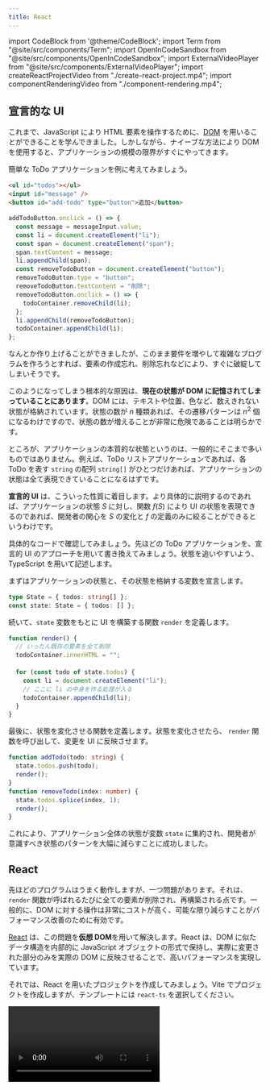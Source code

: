```yaml
---
title: React
---
```


import CodeBlock from '@theme/CodeBlock';
import Term from "@site/src/components/Term";
import OpenInCodeSandbox from "@site/src/components/OpenInCodeSandbox";
import ExternalVideoPlayer from "@site/src/components/ExternalVideoPlayer";
import createReactProjectVideo from "./create-react-project.mp4";
import componentRenderingVideo from "./component-rendering.mp4";

## 宣言的な UI

これまで、JavaScript により HTML 要素を操作するために、[DOM](../../1-trial-session/11-dom/index.md) を用いることができることを学んできました。しかしながら、ナイーブな方法により DOM を使用すると、アプリケーションの規模の限界がすぐにやってきます。

簡単な ToDo アプリケーションを例に考えてみましょう。

```html
<ul id="todos"></ul>
<input id="message" />
<button id="add-todo" type="button">追加</button>
```

```js
addTodoButton.onclick = () => {
  const message = messageInput.value;
  const li = document.createElement("li");
  const span = document.createElement("span");
  span.textContent = message;
  li.appendChild(span);
  const removeTodoButton = document.createElement("button");
  removeTodoButton.type = "button";
  removeTodoButton.textContent = "削除";
  removeTodoButton.onclick = () => {
    todoContainer.removeChild(li);
  };
  li.appendChild(removeTodoButton);
  todoContainer.appendChild(li);
};
```

<OpenInCodeSandbox path="/docs/4-advanced/05-react/_samples/todo-dom" />

なんとか作り上げることができましたが、このまま要件を増やして複雑なプログラムを作ろうとすれば、要素の作成忘れ、削除忘れなどにより、すぐに破綻してしまいそうです。

このようになってしまう根本的な原因は、**現在の状態が DOM に記憶されてしまっていることにあります**。DOM には、テキストや位置、色など、数えきれない状態が格納されています。状態の数が $n$ 種類あれば、その遷移パターンは $n^2$ 個になるわけですので、状態の数が増えることが非常に危険であることは明らかです。

ところが、アプリケーションの本質的な状態というのは、一般的にそこまで多いものではありません。例えば、ToDo リストアプリケーションであれば、各 ToDo を表す `string` の配列 `string[]` がひとつだけあれば、アプリケーションの状態は全て表現できていることになるはずです。

**宣言的 UI** は、こういった性質に着目します。より具体的に説明するのであれば、アプリケーションの状態 $S$ に対し、関数 $f(S)$ により UI の状態を表現できるのであれば、開発者の関心を $S$ の変化と $f$ の定義のみに絞ることができるというわけです。

具体的なコードで確認してみましょう。先ほどの ToDo アプリケーションを、宣言的 UI のアプローチを用いて書き換えてみましょう。状態を追いやすいよう、TypeScript を用いて記述します。

まずはアプリケーションの状態と、その状態を格納する変数を宣言します。

```typescript
type State = { todos: string[] };
const state: State = { todos: [] };
```

続いて、`state` 変数をもとに UI を構築する関数 `render` を定義します。

```typescript
function render() {
  // いったん既存の要素を全て削除
  todoContainer.innerHTML = "";

  for (const todo of state.todos) {
    const li = document.createElement("li");
    // ここに li の中身を作る処理が入る
    todoContainer.appendChild(li);
  }
}
```

最後に、状態を変化させる関数を定義します。状態を変化させたら、 `render` 関数を呼び出して、変更を UI に反映させます。

```typescript
function addTodo(todo: string) {
  state.todos.push(todo);
  render();
}
function removeTodo(index: number) {
  state.todos.splice(index, 1);
  render();
}
```

<OpenInCodeSandbox path="/docs/4-advanced/05-react/_samples/todo-declarative" />

これにより、アプリケーション全体の状態が変数 `state` に集約され、開発者が意識すべき状態のパターンを大幅に減らすことに成功しました。

## React

先ほどのプログラムはうまく動作しますが、一つ問題があります。それは、`render` 関数が呼ばれるたびに全ての要素が削除され、再構築される点です。一般的に、DOM に対する操作は非常にコストが高く、可能な限り減らすことがパフォーマンス改善のために有効です。

[React](https://ja.reactjs.org/) は、この問題を**仮想 DOM**を用いて解決します。React は、DOM に似たデータ構造を内部的に JavaScript オブジェクトの形式で保持し、実際に変更された部分のみを実際の DOM に反映させることで、高いパフォーマンスを実現しています。

それでは、React を用いたプロジェクトを作成してみましょう。Vite でプロジェクトを作成しますが、テンプレートには `react-ts` を選択してください。

<video src={createReactProjectVideo} controls />

:::tip React の使用に最低限必要なパッケージ
React を新規プロジェクトではなく、既存のウェブプロジェクトで用いる場合には、[`react` パッケージ](https://www.npmjs.com/package/react)と、[`react-dom` パッケージ](https://www.npmjs.com/package/react-dom)が必要です。

また、React 本体は TypeScript に対応していないので、TypeScript プロジェクトで React を用いるためには `@types` パッケージを加えてインストールする必要があります。

```json title="package.json (抜粋)"
{
  "dependencies": {
    "react": "^18.0.0",
    "react-dom": "^18.0.0"
  },
  "devDependencies": {
    "@types/react": "^18.0.0",
    "@types/react-dom": "^18.0.0"
  }
}
```

:::

## <Term type="jsx">JSX</Term>

React を使用するプロジェクトでは、通常 <Term type="jsx" strong>JSX</Term> と呼ばれる、JavaScript の拡張構文も用いられます。拡張子は `.jsx` で、TypeScript とともに用いるためには `.tsx` となります。Vite のテンプレートからプロジェクトを作成した場合には、`main.tsx` と `App.tsx` が作成されるはずです。

`main.tsx` は HTML から直接実行されるファイルで、`id` 属性に `root` を持つ要素の中を React により管理する旨を示しています。また、このファイルから `App.tsx` で定義された関数 `App` が読み込まれています。詳細は重要ではないのでここでは扱いません。

```tsx title="main.tsx"
ReactDOM.createRoot(document.getElementById("root")!).render(
  <React.StrictMode>
    <App />
  </React.StrictMode>
);
```

:::tip Non-null assertion operator
`document.getElementById("root")` の直後に続く `!` 記号は、TypeScript の non-null assertion operator です。`document.getElementById` 関数は、要素が見つからなかった場合に `null` を返すため、戻り値は `HTMLElement | null` 型と定義されています。`null` である可能性がないことをプログラマが保証することを TypeScript に伝える記号が `!` です。なお、`tsconfig.json` の設定によってはこのエラーは表示されません。

```typescript
document.getElementById("root").textContent; // Object is possibly 'null'.
document.getElementById("root")!.textContent; // OK
```

:::

それでは、`App.tsx` を書き換えながら、React の動作を確認していきましょう。まずは、`App.tsx` を次のように修正します。

```tsx title="App.tsx"
export default function App() {
  return <div>Hello React</div>;
}
```

<OpenInCodeSandbox path="/docs/4-advanced/05-react/_samples/react-hello-world" />

このプログラムを実行すると、`div` 要素が生成され、その中に `Hello React` が表示されます。3 行目の `<div>Hello React</div>` が見慣れない文法ですね。

JSX では、`<div>` のように、**HTML の開始タグに似た記号が現れると、対応する終了タグまで囲まれた部分を、「JSX 要素」を生成する式と解釈する**ようになります。この部分のことを以後便宜的に JSX 式と呼ぶことにします。

JSX 式は、JSX 要素 (`JSX.Element` 型の値) を生成します。この値はごく一般的なオブジェクトで、変数に代入するなど、他の値と同じように扱うことが可能です。

```tsx title="App.tsx"
const message: JSX.Element = <div>Hello React</div>;

export default function App() {
  return message;
}
```

:::tip JSX 式のトランスパイル結果
JSX 式は、Vite などの<Term type="transpile">トランスパイラ</Term>により<Term type="transpile">トランスパイル</Term>されると、関数呼び出しになります。例えば、

```tsx
const message: JSX.Element = <div>Hello React</div>;
```

は、次のように<Term type="transpile">トランスパイル</Term>されます。

```javascript
const message = React.createElement("div", null, "Hello React");
```

:::

React は、`App` 関数の戻り値として `JSX.Element` が返されると、それをもとに実際の DOM を構築します。この例では、`div` 要素を作成し、その中に `Hello React` というテキストを挿入します。つまり、この `JSX.Element` が、先ほどの**仮想 DOM**なるものの実体です。

JSX 式の中に括弧 `{}` が現れると、その内部は通常の JavaScript 式として評価されるようになります。これを利用して、HTML 構造の中に JavaScript による計算結果を埋め込むことができます。

```tsx title="App.tsx"
export default function App() {
  return <div>1 + 1 = {1 + 1}</div>;
}
```

属性の値部分にも `{}` が使用できます。

```tsx title="App.tsx"
export default function App() {
  return <input placeholder={new Date().toString()} />;
}
```

JSX 式と JavaScript の間を行き来することもできます。

```tsx title="App.tsx"
const age = 22;

export default function App() {
  return (
    <p>
      {age >= 20 ? (
        <span>いらっしゃいませ！</span>
      ) : (
        <strong>お酒は 20 歳になってから！</strong>
      )}
    </p>
  );
}
```

:::tip 条件演算子 (三項演算子)
`?` と `:` の組で表される演算子は、**条件演算子 (三項演算子)**です。条件式の評価結果が真なら 2 つめの式を、偽なら 3 つめの式を評価します。

```javascript
const a = 5;
const b = 6;
const max = a > b ? a : b; // 6
```

:::

![JSX と JavaScript の入れ子構造](./jsx-and-javascript.png)

## JSX における条件分岐

JSX 要素は式の形で表現されるため、内部で `if` 文や `for` 文といった制御構造は用いることができません。

前項で扱ったように、`if 〜 else` 構造を式として表現するためには、条件演算子が使用できます。一方、`else if` を含まない単純な `if` に相当する構造を JSX 式として表現するためには、通常 `&&` 演算子が用いられます。例を見てみましょう。

```tsx title="App.tsx"
const age = 20;

export default function App() {
  return (
    <form>
      <input placeholder="お名前" />
      <button>送信</button>
      {age < 18 && <p>18歳未満の場合は保護者の同意が必要です。</p>}
    </form>
  );
}
```

:::tip JSX と閉じタグ
JSX では、HTML において閉じタグが必須でない要素 (この例では `input` 要素) でも閉じタグが必須となります。
:::

このプログラムは、`age` 変数が `18` 以上である場合のみメッセージを表示します。これは、`&&` 演算子の挙動を利用した手法です。これまで、`&&` 演算子は両辺が `true` であれば `true` を返す演算子であるとしてきました。しかしながら、[`&&` 演算子のより一般的な定義](https://developer.mozilla.org/ja/docs/Web/JavaScript/Reference/Operators/Logical_AND)は、**左辺が [<Term type="javascriptTruthyFalsy">truthy</Term>](https://developer.mozilla.org/ja/docs/Glossary/Truthy) であれば右辺の値を、そうでなければ左辺の値を返す演算子**です。

```typescript
const a = 3 && 4; // 3 は truthy なので a は 4
const b = null && "Hello"; // null は falsy なので b は null
```

つまり、`age < 18 && <p>18歳未満の...</p>` という式は、age が `18` 未満のとき `<p>18歳未満の...</p>` (`JSX.Element`) に、そうでないときに `false` になります。

さらに、React は、**JSX 中に現れた `false` や `null`、`undefined` といった値は無視します**。これにより、`if` に似た構造が表現できるわけです。

:::tip truthy と falsy
JavaScript では、if 文や while 文などの制御構造も、条件式の結果が truthy であるかを確認しています。

```typescript
if ("") {
  // 空文字列は falsy なのでこの部分は実行されない
}
```

Boolean 関数は、truthy な値を `true` に、falsy な値を `false` に変換します。

```typescript
Boolean(null); // false
Boolean("Hello"); // true
```

:::

## JSX における繰り返し

React では、JSX の子要素として配列を指定することができます。ただし、**配列の要素が `JSX.Element` 型である場合、各要素の `key` 属性に重複しない値を指定する必要があります**。

```tsx title="App.tsx"
const listItems = [
  <li key="1">要素 1</li>,
  <li key="2">要素 2</li>,
  <li key="3">要素 3</li>,
];

export default function App() {
  return <ul>{listItems}</ul>;
}
```

この性質から、React において [`Array#map` メソッド](https://developer.mozilla.org/ja/docs/Web/JavaScript/Reference/Global_Objects/Array/map)は、繰り返し構文の代わりとして非常によく用いられます。次の例は、`Student[]` 型の変数 `students` が、`Array#map` により `JSX.Element[]` の値に変換され、`ul` 要素の子要素に指定されています。

```tsx title="App.tsx"
type Student = { id: string; name: string; age: number };

const students: Student[] = [
  { id: "J4-220000", name: "田中", age: 19 },
  { id: "J5-220001", name: "鈴木", age: 18 },
  { id: "J6-230001", name: "佐藤", age: 20 },
];

export default function App() {
  return (
    <ul>
      {students.map((student) => (
        <li key={student.id}>
          {student.name} ({student.age})
        </li>
      ))}
    </ul>
  );
}
```

## コンポーネント

React では、**大文字の名前から始まる関数**を、**コンポーネント**として使用できます。コンポーネントとなる関数は、`JSX.Element` を返さなければなりません。次の例では、自作のコンポーネント `Greeting` を定義しています。なお、`main.tsx` から呼び出される `App` もまたコンポーネントです。

```tsx title="App.tsx"
function Greeting() {
  return <p>Hello World!</p>;
}

export default function App() {
  return (
    <div>
      <Greeting />
    </div>
  );
}
```

属性を指定した場合、属性名と属性の値の組み合わせからなるオブジェクトがコンポーネントの第 1 引数に渡されます。この引数は通常 `props` と命名されます。属性名は通常<Term type="camelCase">キャメルケース</Term>で表記されます。

```tsx title="App.tsx"
type GreetingProps = { myName: string };

function Greeting(props: GreetingProps) {
  return <p>Hello {props.myName}!</p>;
}

export default function App() {
  return (
    <div>
      <Greeting myName="田中" />
    </div>
  );
}
```

属性名には文字列しか指定できませんが、属性の値には JavaScript の任意の値が使用できます。次の例では、`Clock` コンポーネントの `now` 属性に `Date` オブジェクトを指定しています。

```tsx title="App.tsx"
type ClockProps = { now: Date };

function Clock(props: ClockProps) {
  return <p>現在は {props.now.toString()}!</p>;
}

export default function App() {
  return (
    <div>
      <Clock now={new Date()} />
    </div>
  );
}
```

## `useState` フックと状態

React では、**フック** と呼ばれる、コンポーネント内のみから呼び出すことのできる特別な関数を使用できます。フックは通常 `use` から始まる名前の関数となっています。[`useState` フック](https://ja.reactjs.org/docs/hooks-reference.html#usestate)は、最も基本的なフックで、**コンポーネントに状態を持たせるためのフック**です。次の例は、状態 `count` が、ボタンがクリックされるたびに 1 ずつ増加していくアプリケーションです。

```tsx title="App.tsx"
import { useState } from "react";

export default function App() {
  const [count, setCount] = useState<number>(0);

  const increment = () => {
    setCount(count + 1);
  };

  return (
    <div>
      <p>{count}</p>
      <button type="button" onClick={increment}>
        増やす
      </button>
    </div>
  );
}
```

`useState` 関数は、**コンポーネントに持たせる状態の初期値を引数にとり、コンポーネントの状態を作成する関数**です。型パラメータを用いて、状態の型を指定できます。この例では、初期値が `0` であるような `number` 型の状態を作成しています。

`useState` 関数の戻り値は、**要素数 2 の配列で、0 番目の要素が現在の状態を、1 番目の要素が状態を更新するための関数**になります。もう少し厳密な表現を用いるのであれば、`useState<T>` 関数の戻り値は `[T, (value: T) => void]` 型とみなせます。

:::tip 配列の分割代入
オブジェクトと同じように、配列でも分割代入の記法を用いることができます。先ほどのプログラムにおいて

```tsx
const [count, setCount] = useState(0);
```

は、次のように動作します。

```tsx
const useStateResult = useState(0);
const count = useStateResult[0];
const setCount = useStateResult[1];
```
:::

:::tip `void` 型
`void` 型は、通常関数の戻り値にのみに使用される型で、関数が値を返さないことを示します。
:::

`App` 関数内で定義されている `increment` 関数では、`setCount` 関数に対し、現在の状態である `count` 変数に `1` を加えた値を引数として渡しています。これにより、`increment` 関数が呼ばれると、状態 `count` が増加するようになります。

:::tip フック呼び出しの制約
React のフックは、コンポーネントの中で**毎度同じ回数、同じ順序で呼ばれる**必要があります。ですので、`if` などの制御構造の中でフックを呼び出すことは通常ありません。この理由は次の項で判明します。

```tsx
function App() {
  if (condition) {
    // フックが呼び出される順番や回数が変わってはならない
    // const [state, setState] = useState(0);
  }
  return <div />;
}
```
:::

## コンポーネント関数が実行されるタイミング

React におけるコンポーネントとは、`JSX.Element` を返す関数を指すのでした。では、この関数は、どういったタイミングで実行されるのでしょうか。

この疑問に対する回答を探るため、先ほど作成した App 関数の先頭に、`console.log` を追加してみましょう。これにより、`App` 関数が実行されるタイミングで、コンソールにメッセージが表示されるようになります。

```tsx title="App.tsx"
import { useState } from "react";

export default function App() {
  const [count, setCount] = useState<number>(0);
  console.log(`count = ${count}`);

  const increment = () => {
    setCount(count + 1);
  };

  return (
    <div>
      <p>{count}</p>
      <button type="button" onClick={increment}>
        増やす
      </button>
    </div>
  );
}
```

<OpenInCodeSandbox path="/docs/4-advanced/05-react/_samples/react-component-function" />

このプログラムを実行することで、`App` 関数は、初回読み込み時と、ボタンがクリックされたタイミングで実行されていることが分かります。

<video src={componentRenderingVideo} controls autoPlay muted loop />

つまり、React は、**状態が変化するたびにコンポーネント関数を実行し、その結果得られた `JSX.Element` の変化を検知して DOM に反映させている**のです。

## ユーザー入力を扱う

React では、入力可能な要素の `value` 属性を固定すると、その要素には入力できなくなります。

```tsx title="App.tsx"
export default function App() {
  return <input value="Fixed" />; // 入力できない
}
```

<OpenInCodeSandbox path="/docs/4-advanced/05-react/_samples/react-fixed-input" />

`onChange` イベントを受け取って入力した値をコンポーネントの状態に反映させることで、ユーザー入力とコンポーネントの状態を同期させることができるようになります。

```tsx title="App.tsx"
import { useState } from "react";

export default function App() {
  const [text, setText] = useState("");

  return (
    <>
      <input
        value={text}
        onChange={(e) => {
          setText(e.target.value);
        }}
      />
      <p>入力されたテキスト: {text}</p>
    </>
  );
}
```

<OpenInCodeSandbox path="/docs/4-advanced/05-react/_samples/react-fixed-input" />

`onChange` 属性には、要素のテキストが変更された際に発生するイベントのイベントハンドラを指定します。React の `onChange` 属性は、DOM の [`change` イベント](https://developer.mozilla.org/ja/docs/Web/API/HTMLElement/change_event)ハンドラと同様に記述することができ、第 1 引数には [`Event` オブジェクト](https://developer.mozilla.org/ja/docs/Web/API/Event)に似た値が与えられます。

[`Event#target`](https://developer.mozilla.org/ja/docs/Web/API/Event/target) プロパティには、イベントが発生した要素 (上の例では [`HTMLInputElement`](https://developer.mozilla.org/ja/docs/Web/API/HTMLInputElement)) が格納されます。このオブジェクトの [`value` プロパティ](https://developer.mozilla.org/en-US/docs/Web/API/HTMLInputElement)を通して入力されようとしている値が取得できるので、この値を `setText` 関数を用いて状態に反映させています。

![入力されたデータの流れ](./input-data-flow.png)

## 複数のコンポーネントで状態を共有する

親コンポーネント `App` と子コンポーネント `TextField` の関係があったとします。`TextField` コンポーネントで編集可能な状態を、親コンポーネント `App` でも使用したいとします。

複数のコンポーネントで共通の状態が必要となる場合、**それら全てが持つ共通の親コンポーネントで状態を定義する必要があります**。この場合では、親コンポーネントである `App` に状態を定義するのが正解です。

子コンポーネントには、**現在の状態の値そのものと、状態を更新するための関数を属性を経由して渡せば**、通常の状態と同じように使用できるようになります。

```tsx title="App.tsx"
import { useState } from "react";

type TextFieldProps = {
  value: string;
  onChange: (value: string) => void;
};

function TextField(props: TextFieldProps) {
  return (
    <input
      value={props.value}
      onChange={(e) => {
        props.onChange(e.target.value);
      }}
    />
  );
}

export default function App() {
  const [text, setText] = useState("");

  return (
    <>
      <TextField value={text} onChange={setText} />
      <p>入力されたテキスト: {text}</p>
    </>
  );
}
```

<OpenInCodeSandbox path="/docs/4-advanced/05-react/_samples/react-prop-forwarding" />

## 複雑な状態を扱う

`useState` が作成可能な状態は、何もプリミティブな値のみに限りません。オブジェクトの形の状態を作成することで、より複雑な状態を表現することができます。以前扱った ToDo アプリを、React を用いて書き直してみましょう。

```tsx title="App.tsx"
import { useState } from "react";

type Todo = { id: number; title: string };

export default function App() {
  const [todos, setTodos] = useState<Todo[]>([]);
  const [nextId, setNextId] = useState(1);
  const [newTodo, setNewTodo] = useState("");

  const addTodo = () => {
    setTodos([...todos, { id: nextId, title: newTodo }]);
    setNextId(nextId + 1);
    setNewTodo("");
  };

  const removeTodo = (id: number) => {
    setTodos(todos.filter((todo) => todo.id !== id));
  };

  return (
    <>
      <ul>
        {todos.map((todo) => (
          <li key={todo.id}>
            <span>{todo.title}</span>
            <button
              type="button"
              onClick={() => {
                removeTodo(todo.id);
              }}
            >
              削除
            </button>
          </li>
        ))}
      </ul>
      <div>
        <input
          value={newTodo}
          onChange={(e) => {
            setNewTodo(e.target.value);
          }}
        />
        <button type="button" onClick={addTodo}>
          追加
        </button>
      </div>
    </>
  );
}
```

<OpenInCodeSandbox path="/docs/4-advanced/05-react/_samples/react-todo" />

この例では、ToDo 一覧を保持する状態 `todos` と、次の ID を保持する状態 `nextId`、そして新規作成用のテキストボックスの内容を保持する状態 `newTodo` に分けて状態を管理しています。

:::tip React とイミュータビリティ
[定数とオブジェクトの参照](../../2-javascript-training/02-constant/index.md)節で扱ったように、JavaScript オブジェクトは参照として扱われます。React では、**状態として保存されたオブジェクトの参照先へ変更は許可されていません**。例えば、先ほどのプログラムの `addTodo` 関数と `removeTodo` 関数は、次のように書き換えることはできません。これは、この方法では React が状態が変化したことを検知できないからです。

```tsx
const addTodo = () => {
  todos.push({ id: nextId, title: newTodo });
};
const removeTodo = (id: number) => {
  todos.splice(
    todos.findIndex((todo) => todo.id === id),
    1
  );
};
```

オブジェクトの中身が変化しないとき、そのオブジェクトは<Term type="mutableImmutable" strong>イミュータブル</Term>であるといいます。一方、`Array#push` メソッドや `Array#splice` メソッドは、配列の中身を変化させます。このように、<Term type="mutableImmutable">ミュータブル</Term>な操作を伴う関数を、**破壊的**であるという場合があります。破壊的メソッドは React の状態に対して使用できません。
:::

:::tip スプレッド構文
[スプレッド構文](https://developer.mozilla.org/ja/docs/Web/JavaScript/Reference/Operators/Spread_syntax)は、配列やオブジェクトを、別の配列やオブジェクトに展開するための記法です。重複するプロパティがある場合は、後に記載されたものが優先されます。

```typescript
const array1 = [1, 2, 3];
const array2 = [...array1, 4, 5]; // [1, 2, 3, 4, 5]

const object1 = { name: "田中", age: 18 };
const object2 = { ...object1, age: 19, address: "東京" }; // { name: "田中", age: 19, address: "東京" }
```
:::

## 課題

- ToDo リストの要素へ編集する機能を追加しましょう
- データベースに永続化することができる ToDo リストアプリケーションを作成しましょう
  - ヒント: ページ読み込み時に Fetch API を用いてデータを保存済みの ToDo 一覧を取得します。リストが編集されたら再び Fetch API を用いてデータを保存しましょう。
